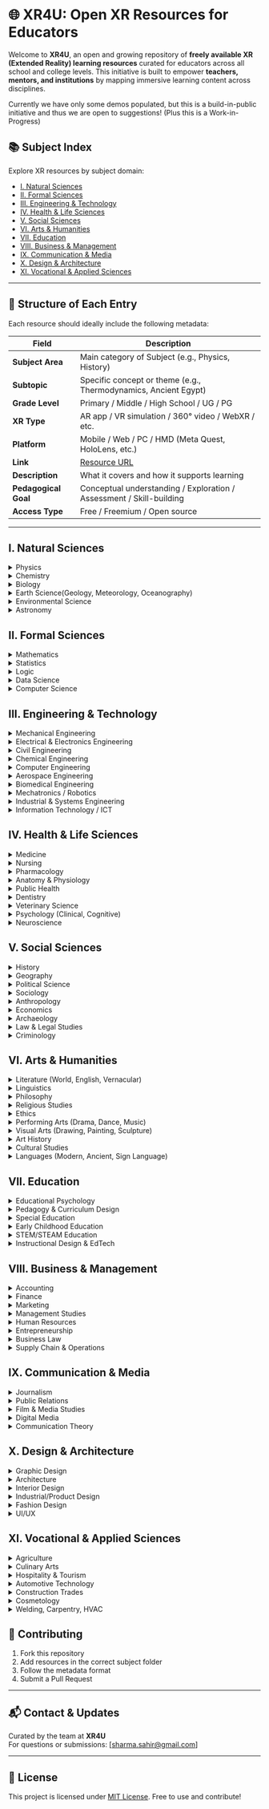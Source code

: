 # 🌐 XR4U: Open XR Resources for Educators

Welcome to **XR4U**, an open and growing repository of **freely available XR (Extended Reality) learning resources** curated for educators across all school and college levels. This initiative is built to empower **teachers, mentors, and institutions** by mapping immersive learning content across disciplines.

Currently we have only some demos populated, but this is a build-in-public initiative and thus we are open to suggestions! (Plus this is a Work-in-Progress)


## 📚 Subject Index


Explore XR resources by subject domain:

- [I. Natural Sciences](#i-natural-sciences)
- [II. Formal Sciences](#ii-formal-sciences)
- [III. Engineering & Technology](#iii-engineering--technology)
- [IV. Health & Life Sciences](#iv-health--life-sciences)
- [V. Social Sciences](#v-social-sciences)
- [VI. Arts & Humanities](#vi-arts--humanities)
- [VII. Education](#vii-education)
- [VIII. Business & Management](#viii-business--management)
- [IX. Communication & Media](#ix-communication--media)
- [X. Design & Architecture](#x-design--architecture)
- [XI. Vocational & Applied Sciences](#xi-vocational--applied-sciences)

---

## 📂 Structure of Each Entry

Each resource should ideally include the following metadata:

| Field             | Description                                                                 |
|------------------|-----------------------------------------------------------------------------|
| **Subject Area**  | Main category of Subject (e.g., Physics, History)                           |
| **Subtopic**      | Specific concept or theme (e.g., Thermodynamics, Ancient Egypt)            |
| **Grade Level**   | Primary / Middle / High School / UG / PG                                     |
| **XR Type**       | AR app / VR simulation / 360° video / WebXR / etc.                           |
| **Platform**      | Mobile / Web / PC / HMD (Meta Quest, HoloLens, etc.)                         |
| **Link**          | [Resource URL](#)                                                            |
| **Description**   | What it covers and how it supports learning                                 |
| **Pedagogical Goal** | Conceptual understanding / Exploration / Assessment / Skill-building     |
| **Access Type**   | Free / Freemium / Open source                                                |

---

## I. Natural Sciences

<details>
<summary>Physics</summary>
...
</details>

<details>
<summary>Chemistry</summary>

| Subtopic        | Application | Grade Level | XR Type | Platform | Link | Description | Pedagogical Goal | Access |
|-----------------|-------------|-------------|---------|----------|------|-------------|------------------|--------|
| ??? | Nanome | Higher Secondary| VR App  | Quest    | [Link](https://www.meta.com/en-gb/experiences/nanome-applab/3077598929010226/?srsltid=AfmBOoqTIBuf-8lX-RfxkUZmDUleyHG_bfVTnvNTb2C0bL-YdUEXrR6A) | XYZ | ??? | Free |

</details>

<details>
<summary>Biology</summary>

| Subtopic        | Application | Grade Level | XR Type | Platform | Link | Description | Pedagogical Goal | Access |
|-----------------|-------------|-------------|---------|----------|------|-------------|------------------|--------|
| ??? | Human Anatomy VR | Higher Secondary| VR App  | Quest    | [Link](https://www.meta.com/en-gb/experiences/human-anatomy-vr/6643334382420936/?srsltid=AfmBOorN3fufBvBeyCpx1BZiLtLnyyZYNSTvgnN43PkvaIMssAXv7B6s) | ??? | ??? | Free |

</details>

<details>
<summary>Earth Science(Geology, Meteorology, Oceanography)</summary>
...
</details>

<details>
<summary>Environmental Science</summary>

| Subtopic        | Application | Grade Level | XR Type | Platform | Link | Description | Pedagogical Goal | Access |
|-----------------|-------------|-------------|---------|----------|------|-------------|------------------|--------|
| ??? | Pollinator Park | Primary, Secondary | VR App  | Quest    | [Link](https://www.meta.com/en-gb/experiences/pollinator-park/3630788480370853/?srsltid=AfmBOoqDQnmlFWiSbY-v15WYfkoP6OF95sJjvWMArgSsDKOFHYSCmuGp) | XYZ | ??? | Free |

</details>


<details>
<summary>Astronomy</summary>
  ...
</details>


## II. Formal Sciences

<details>
<summary>Mathematics</summary>

...

</details>

<details>
<summary>Statistics</summary>

...

</details>

<details>
<summary>Logic</summary>

...

</details>

<details>
<summary>Data Science</summary>

...

</details>

<details>
<summary>Computer Science</summary>

...

</details>


## III. Engineering & Technology

<details>
<summary>Mechanical Engineering</summary>

...

</details>

<details>
<summary>Electrical & Electronics Engineering</summary>

...

</details>

<details>
<summary>Civil Engineering</summary>

...

</details>

<details>
<summary>Chemical Engineering</summary>

...

</details>

<details>
<summary>Computer Engineering</summary>

...

</details>

<details>
<summary>Aerospace Engineering</summary>

...

</details>

<details>
<summary>Biomedical Engineering</summary>

...

</details>

<details>
<summary>Mechatronics / Robotics</summary>

...

</details>

<details>
<summary>Industrial & Systems Engineering</summary>

...

</details>

<details>
<summary>Information Technology / ICT</summary>

...

</details>

## IV. Health & Life Sciences

<details>
<summary>Medicine</summary>

...

</details>

<details>
<summary>Nursing</summary>

...

</details>

<details>
<summary>Pharmacology</summary>

...

</details>

<details>
<summary>Anatomy & Physiology</summary>

...

</details>

<details>
<summary>Public Health</summary>

...

</details>

<details>
<summary>Dentistry</summary>

...

</details>

<details>
<summary>Veterinary Science</summary>

...

</details>

<details>
<summary>Psychology (Clinical, Cognitive)</summary>

...

</details>

<details>
<summary>Neuroscience</summary>

...

</details>

## V. Social Sciences

<details>
<summary>History</summary>

| Subtopic        | Application | Grade Level | XR Type | Platform | Link | Description | Pedagogical Goal | Access |
|-----------------|-------------|-------------|---------|----------|------|-------------|------------------|--------|
| ??? | MUVA Virtual Museum of Art | ??? | VR App  | Quest    | [Link](https://www.meta.com/en-gb/experiences/muva-virtual-museum-of-art/3807652159329155/?srsltid=AfmBOophXwIRfYXdwwpVpcXcFIceor5mdCxEDV-zjkySpikxyB89SxPd) | ??? | ??? | ??? |

</details>

<details>
<summary>Geography</summary>

...

</details>

<details>
<summary>Political Science</summary>

...

</details>

<details>
<summary>Sociology</summary>

...

</details>

<details>
<summary>Anthropology</summary>

...

</details>

<details>
<summary>Economics</summary>

...

</details>

<details>
<summary>Archaeology</summary>

...

</details>

<details>
<summary>Law & Legal Studies</summary>

...

</details>

<details>
<summary>Criminology</summary>

...

</details>

## VI. Arts & Humanities

<details>
<summary>Literature (World, English, Vernacular)</summary>

...

</details>

<details>
<summary>Linguistics</summary>

...

</details>

<details>
<summary>Philosophy</summary>

...

</details>

<details>
<summary>Religious Studies</summary>

...

</details>

<details>
<summary>Ethics</summary>

...

</details>

<details>
<summary>Performing Arts (Drama, Dance, Music)</summary>

...

</details>

<details>
<summary>Visual Arts (Drawing, Painting, Sculpture)</summary>

...

</details>

<details>
<summary>Art History</summary>

...

</details>

<details>
<summary>Cultural Studies</summary>

...

</details>

<details>
<summary>Languages (Modern, Ancient, Sign Language)</summary>

...

</details>

## VII. Education

<details>
<summary>Educational Psychology</summary>

...

</details>

<details>
<summary>Pedagogy & Curriculum Design</summary>

...

</details>

<details>
<summary>Special Education</summary>

...

</details>

<details>
<summary>Early Childhood Education</summary>

...

</details>

<details>
<summary>STEM/STEAM Education</summary>

...

</details>

<details>
<summary>Instructional Design & EdTech</summary>

...

</details>

## VIII. Business & Management

<details>
<summary>Accounting</summary>

...

</details>

<details>
<summary>Finance</summary>

...

</details>

<details>
<summary>Marketing</summary>

...

</details>

<details>
<summary>Management Studies</summary>

...

</details>

<details>
<summary>Human Resources</summary>

...

</details>

<details>
<summary>Entrepreneurship</summary>

...

</details>

<details>
<summary>Business Law</summary>

...

</details>

<details>
<summary>Supply Chain & Operations</summary>

...

</details>

## IX. Communication & Media

<details>
<summary>Journalism</summary>

...

</details>

<details>
<summary>Public Relations</summary>

...

</details>

<details>
<summary>Film & Media Studies</summary>

...

</details>

<details>
<summary>Digital Media</summary>

...

</details>

<details>
<summary>Communication Theory</summary>

...

</details>

## X. Design & Architecture

<details>
<summary>Graphic Design</summary>

...

</details>

<details>
<summary>Architecture</summary>

...

</details>

<details>
<summary>Interior Design</summary>

...

</details>

<details>
<summary>Industrial/Product Design</summary>

...

</details>

<details>
<summary>Fashion Design</summary>

...

</details>

<details>
<summary>UI/UX</summary>

...

</details>

## XI. Vocational & Applied Sciences

<details>
<summary>Agriculture</summary>

...

</details>

<details>
<summary>Culinary Arts</summary>

...

</details>

<details>
<summary>Hospitality & Tourism</summary>

...

</details>

<details>
<summary>Automotive Technology</summary>

...

</details>

<details>
<summary>Construction Trades</summary>

...

</details>

<details>
<summary>Cosmetology</summary>

...

</details>

<details>
<summary>Welding, Carpentry, HVAC</summary>

...

</details>


## 🤝 Contributing

1. Fork this repository  
2. Add resources in the correct subject folder  
3. Follow the metadata format  
4. Submit a Pull Request

---

## 📬 Contact & Updates

Curated by the team at **XR4U**  
For questions or submissions: [sharma.sahir@gmail.com]

---

## 🧠 License

This project is licensed under [MIT License](LICENSE). Free to use and contribute!

